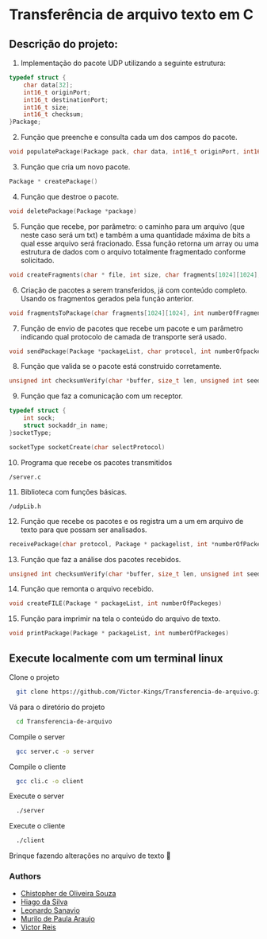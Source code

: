 
# Transferência de arquivo texto em C

## Descrição do projeto:

1. Implementação do pacote UDP utilizando a seguinte estrutura:


```c
typedef struct {
    char data[32];
    int16_t originPort;
    int16_t destinationPort;
    int16_t size;
    int16_t checksum;
}Package;
```
2. Função que preenche e consulta cada um dos campos do pacote.

```c
void populatePackage(Package pack, char data, int16_t originPort, int16_t destinationPort)

```

3. Função que cria um novo pacote.

```c
Package * createPackage()
```

4. Função que destroe o pacote.

```c
void deletePackage(Package *package)
```

5. Função que recebe, por parâmetro: o caminho para um arquivo (que neste caso será um txt) e também a uma quantidade máxima de bits a qual esse arquivo será fracionado. Essa função retorna um array ou uma estrutura de dados com o arquivo totalmente fragmentado conforme solicitado.

```c
void createFragments(char * file, int size, char fragments[1024][1024], int * numberOfFragments)
```

6. Criação de pacotes a serem transferidos, já com conteúdo completo. Usando os fragmentos gerados pela função anterior.

```c
void fragmentsToPackage(char fragments[1024][1024], int numberOfFragments, Package * packagelist, int *numberOfpackeges)
```

7. Função de envio de pacotes que recebe um pacote e um parâmetro indicando qual protocolo de camada de transporte será usado.
```c
void sendPackage(Package *packageList, char protocol, int numberOfpackeges)
```

8. Função que valida se o pacote está construido corretamente.
```c
unsigned int checksumVerify(char *buffer, size_t len, unsigned int seed)
```

9. Função que faz a comunicação com um receptor.
```c
typedef struct {
    int sock;
    struct sockaddr_in name;
}socketType;

socketType socketCreate(char selectProtocol)
```

10. Programa que recebe os pacotes transmitidos
```
/server.c
```

11. Biblioteca com funções básicas.
```
/udpLib.h
```

12. Função que recebe os pacotes e os registra um a um em arquivo de texto para que possam ser analisados.
```c
receivePackage(char protocol, Package * packagelist, int *numberOfPackeges)
```

13. Função que faz a análise dos pacotes recebidos.
```c
unsigned int checksumVerify(char *buffer, size_t len, unsigned int seed)
```

14. Função que remonta o arquivo recebido.
```c
void createFILE(Package * packageList, int numberOfPackeges)
```

15. Função para imprimir na tela o conteúdo do arquivo de texto.
```c
void printPackage(Package * packageList, int numberOfPackeges)
```


## Execute localmente com um terminal linux

Clone o projeto

```bash
  git clone https://github.com/Victor-Kings/Transferencia-de-arquivo.git
```

Vá para o diretório do projeto

```bash
  cd Transferencia-de-arquivo
```
Compile o server

```bash
  gcc server.c -o server
```
Compile o cliente

```bash
  gcc cli.c -o client
```

Execute o server
```bash
  ./server
```

Execute o cliente
```bash
  ./client
```

Brinque fazendo alterações no arquivo de texto :metal:

### Authors
- [Chistopher de Oliveira Souza](https://github.com/Christopher-OSouza)
- [Hiago da Silva](https://github.com/hiagomoa)
- [Leonardo Sanavio](https://github.com/LeoSanavio)
- [Murilo de Paula Araujo](https://www.github.com/murilodepa)
- [Victor Reis](https://github.com/Victor-Kings)
